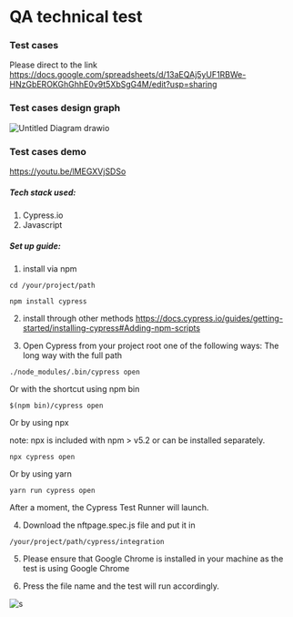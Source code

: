 # QA technical test

### Test cases

Please direct to the link https://docs.google.com/spreadsheets/d/13aEQAj5yUF1RBWe-HNzGbEROKGhGhhE0v9t5XbSgG4M/edit?usp=sharing


### Test cases design graph


![Untitled Diagram drawio](https://user-images.githubusercontent.com/68599772/137520866-3a19d1c9-ee00-46c2-9b55-60c2e10edb2f.png)

### Test cases demo

https://youtu.be/lMEGXVjSDSo



##### Tech stack used:
1. Cypress.io
2. Javascript

##### Set up guide:
1. install via npm
```
cd /your/project/path
```
```
npm install cypress
```

2. install through other methods
https://docs.cypress.io/guides/getting-started/installing-cypress#Adding-npm-scripts

3. Open Cypress from your project root one of the following ways:
The long way with the full path
```
./node_modules/.bin/cypress open
```
Or with the shortcut using npm bin
```
$(npm bin)/cypress open
```
Or by using npx

note: npx is included with npm > v5.2 or can be installed separately.
```
npx cypress open
```
Or by using yarn
```
yarn run cypress open
```
After a moment, the Cypress Test Runner will launch.

4. Download the nftpage.spec.js file and put it in 

```
/your/project/path/cypress/integration
```


5. Please ensure that Google Chrome is installed in your machine as the test is using Google Chrome

6. Press the file name and the test will run accordingly.

![s](https://user-images.githubusercontent.com/68599772/137433521-d59aaffb-0819-4a6c-8836-df039da7eeda.PNG)
